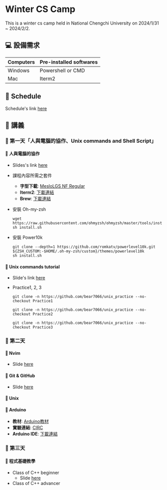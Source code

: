 # Winter CS Camp

This is a winter cs camp held in National Chengchi University on 2024/1/31 ~ 2024/2/2.

## 💻 設備需求

| Computers | Pre-installed softwares |
| --------- | ----------------------- |
| Windows   | Powershell or CMD       |
| Mac       | Iterm2                  |

## 📣 Schedule

Schedule's link [here](https://docs.google.com/document/d/11QHqGS9etAwiPgg4OhzGZhMZ6HjQMVGupI8I3ZCp3ac/edit)

## 📘 講義

### 📅 第一天「人與電腦的協作、Unix commands and Shell Script」

#### 📎 人與電腦的協作

- Slides's link [here](https://docs.google.com/presentation/d/1mMqcRotUqBH4X1Jyjz_BD4xcPibSxdonCQ933J3eQd8/edit#slide=id.p)

- 課程內容所需之套件

  - **字型下載**: [MesloLGS NF Regular](https://www.google.com/url?q=https://github.com/romkatv/powerlevel10k-media/raw/master/MesloLGS%2520NF%2520Regular.ttf&sa=D&source=editors&ust=1704195459976407&usg=AOvVaw1ZqnwQ0ZB2yCDr8pLKZ51D)
  - **Iterm2**: [下載連結](https://iterm2.com)
  - **Brew**: [下載連結](https://brew.sh)

- 安裝 Oh-my-zsh

  ```shell
  wget https://raw.githubusercontent.com/ohmyzsh/ohmyzsh/master/tools/install.sh
  sh install.sh
  ```

- 安裝 Power10k

  ```shell
  git clone --depth=1 https://github.com/romkatv/powerlevel10k.git ${ZSH_CUSTOM:-$HOME/.oh-my-zsh/custom}/themes/powerlevel10k
  sh install.sh
  ```

#### 📎 Unix commands tutorial

- Slide's link [here](https://docs.google.com/presentation/d/1YRBZKGa1_AAeFP3S0171CFxb6Lw4z8y-LCtc92ia6Lo/edit#slide=id.g240d27f0874_0_5)
- Practice1, 2, 3

  ```shell
  git clone -n https://github.com/bear7066/unix_practice --no-checkout Practice1
  ```

  ```shell
  git clone -n https://github.com/bear7066/unix_practice --no-checkout Practice2
  ```
  
  ```shell
  git clone -n https://github.com/bear7066/unix_practice --no-checkout Practice3
  ```

### 📅 第二天

#### 📎 Nvim

- Slide [here](https://docs.google.com/presentation/d/1xMphq9y7CBEhoEdZldoZYM4rqefK0IjYmwH_tjGol7I/edit?usp=sharing)

#### 📎 Git & GitHub

- Slide [here](https://docs.google.com/presentation/d/1onmmWZ8eNbfN1vRiuVRvFV95hl3bdJbnCdQ66WEKPL4/edit?usp=sharing)

#### 📎 Unix

#### 📎 Arduino

- **教材**: [Arduino教材](https://docs.google.com/presentation/d/1r2SouD4yRVY8rZK-MRKEkypic7BFXzOjfjk8wlVeoig/edit?usp=sharing)
- **實驗連結**: [CIRC](https://learn.adafruit.com/experimenters-guide-for-metro/intro)
- **Arduino IDE**: [下載連結](https://www.arduino.cc/en/software)


### 📅 第三天

#### 📎 程式基礎教學

- Class of C++ beginner
  - Slide [here](https://docs.google.com/presentation/d/1Gsacjz0jBTtGtYkE2geQMWR2OqwW1TD9FZf3boeXvIU/edit?usp=sharing)
- Class of C++ advancer
